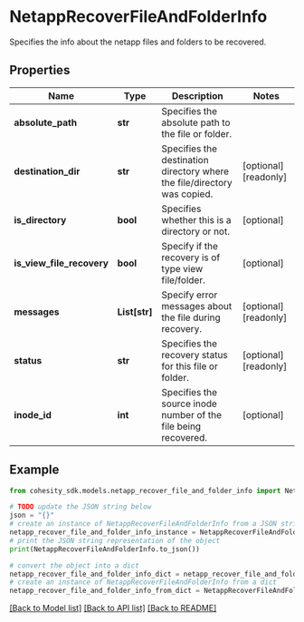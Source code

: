 # NetappRecoverFileAndFolderInfo

Specifies the info about the netapp files and folders to be recovered.

## Properties

Name | Type | Description | Notes
------------ | ------------- | ------------- | -------------
**absolute_path** | **str** | Specifies the absolute path to the file or folder. | 
**destination_dir** | **str** | Specifies the destination directory where the file/directory was copied. | [optional] [readonly] 
**is_directory** | **bool** | Specifies whether this is a directory or not. | [optional] 
**is_view_file_recovery** | **bool** | Specify if the recovery is of type view file/folder. | [optional] 
**messages** | **List[str]** | Specify error messages about the file during recovery. | [optional] [readonly] 
**status** | **str** | Specifies the recovery status for this file or folder. | [optional] [readonly] 
**inode_id** | **int** | Specifies the source inode number of the file being recovered. | [optional] 

## Example

```python
from cohesity_sdk.models.netapp_recover_file_and_folder_info import NetappRecoverFileAndFolderInfo

# TODO update the JSON string below
json = "{}"
# create an instance of NetappRecoverFileAndFolderInfo from a JSON string
netapp_recover_file_and_folder_info_instance = NetappRecoverFileAndFolderInfo.from_json(json)
# print the JSON string representation of the object
print(NetappRecoverFileAndFolderInfo.to_json())

# convert the object into a dict
netapp_recover_file_and_folder_info_dict = netapp_recover_file_and_folder_info_instance.to_dict()
# create an instance of NetappRecoverFileAndFolderInfo from a dict
netapp_recover_file_and_folder_info_from_dict = NetappRecoverFileAndFolderInfo.from_dict(netapp_recover_file_and_folder_info_dict)
```
[[Back to Model list]](../README.md#documentation-for-models) [[Back to API list]](../README.md#documentation-for-api-endpoints) [[Back to README]](../README.md)


